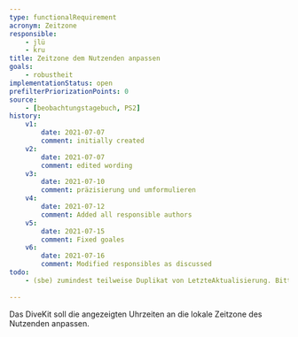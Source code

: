```yaml
---
type: functionalRequirement
acronym: Zeitzone
responsible:
    - jlü
    - kru
title: Zeitzone dem Nutzenden anpassen
goals: 
    - robustheit
implementationStatus: open
prefilterPriorizationPoints: 0
source:
    - [beobachtungstagebuch, PS2]
history:
    v1:
        date: 2021-07-07
        comment: initially created
    v2:
        date: 2021-07-07
        comment: edited wording
    v3:
        date: 2021-07-10
        comment: präzisierung und umformulieren
    v4:
        date: 2021-07-12
        comment: Added all responsible authors
    v5:
        date: 2021-07-15
        comment: Fixed goales
    v6:
        date: 2021-07-16
        comment: Modified responsibles as discussed
todo:
    - (sbe) zumindest teilweise Duplikat von LetzteAktualisierung. Bitte abgrenzen oder zusammenführen.
 
---
```


Das DiveKit soll die angezeigten Uhrzeiten an die lokale Zeitzone des Nutzenden anpassen.
